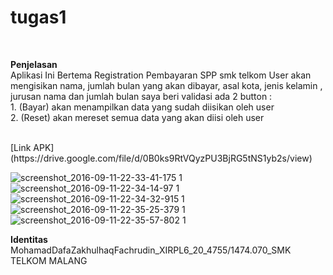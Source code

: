# tugas1
<br />

**Penjelasan**
<br />
Aplikasi Ini Bertema Registration Pembayaran SPP smk telkom
User akan mengisikan nama, jumlah bulan yang akan dibayar, asal kota, jenis kelamin , jurusan
nama dan jumlah bulan saya beri validasi
ada 2 button : <br />
    1. (Bayar) akan menampilkan data yang sudah diisikan oleh user
    <br />
    2. (Reset) akan mereset semua data yang akan diisi oleh user
    
<br />
[Link APK](https://drive.google.com/file/d/0B0ks9RtVQyzPU3BjRG5tNS1yb2s/view)
<br />    
    
![screenshot_2016-09-11-22-33-41-175 1](https://cloud.githubusercontent.com/assets/22130797/18418520/5e9d757a-7872-11e6-9a64-936cededbfb2.png)
![screenshot_2016-09-11-22-34-14-97 1](https://cloud.githubusercontent.com/assets/22130797/18418521/64e52630-7872-11e6-9dd9-9bda69521444.png)
![screenshot_2016-09-11-22-34-32-915 1](https://cloud.githubusercontent.com/assets/22130797/18418523/6c5ff944-7872-11e6-95e4-22e5c9c8f66a.png)
![screenshot_2016-09-11-22-35-25-379 1](https://cloud.githubusercontent.com/assets/22130797/18418527/73599b10-7872-11e6-837e-bbd850fb9fbd.png)
![screenshot_2016-09-11-22-35-57-802 1](https://cloud.githubusercontent.com/assets/22130797/18418529/77c35902-7872-11e6-851e-65a1bb0206bf.png)

**Identitas**<br />
MohamadDafaZakhulhaqFachrudin_XIRPL6_20_4755/1474.070_SMK TELKOM MALANG
